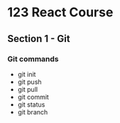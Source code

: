 # 123 React Course

## Section 1 - Git

### Git commands

- git init
- git push
- git pull
- git commit
- git status
- git branch

